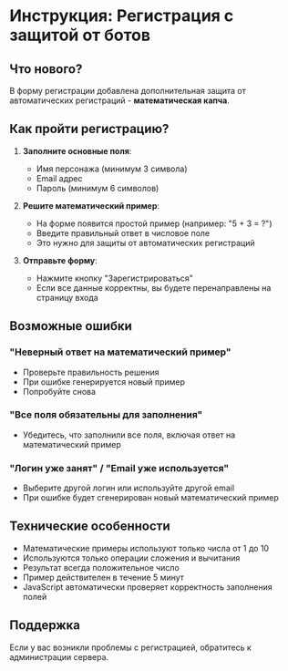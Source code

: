 # Инструкция: Регистрация с защитой от ботов

## Что нового?

В форму регистрации добавлена дополнительная защита от автоматических регистраций - **математическая капча**.

## Как пройти регистрацию?

1. **Заполните основные поля**:
   - Имя персонажа (минимум 3 символа)
   - Email адрес
   - Пароль (минимум 6 символов)

2. **Решите математический пример**:
   - На форме появится простой пример (например: "5 + 3 = ?")
   - Введите правильный ответ в числовое поле
   - Это нужно для защиты от автоматических регистраций

3. **Отправьте форму**:
   - Нажмите кнопку "Зарегистрироваться"
   - Если все данные корректны, вы будете перенаправлены на страницу входа

## Возможные ошибки

### "Неверный ответ на математический пример"
- Проверьте правильность решения
- При ошибке генерируется новый пример
- Попробуйте снова

### "Все поля обязательны для заполнения"
- Убедитесь, что заполнили все поля, включая ответ на математический пример

### "Логин уже занят" / "Email уже используется"
- Выберите другой логин или используйте другой email
- При ошибке будет сгенерирован новый математический пример

## Технические особенности

- Математические примеры используют только числа от 1 до 10
- Используются только операции сложения и вычитания
- Результат всегда положительное число
- Пример действителен в течение 5 минут
- JavaScript автоматически проверяет корректность заполнения полей

## Поддержка

Если у вас возникли проблемы с регистрацией, обратитесь к администрации сервера.